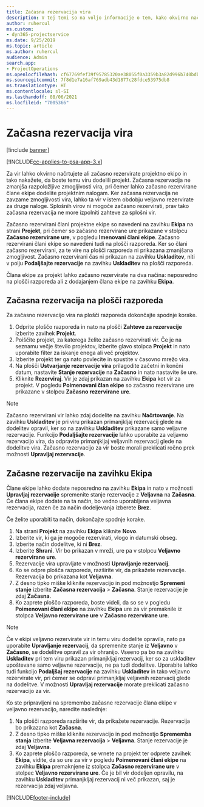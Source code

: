 ```yaml
---
title: Začasna rezervacija vira
description: V tej temi so na voljo informacije o tem, kako okvirno načrtujete ali začasno rezervirate člane projektne ekipe.
author: ruhercul
ms.custom:
- dyn365-projectservice
ms.date: 9/25/2019
ms.topic: article
ms.author: ruhercul
audience: Admin
search.app:
- ProjectOperations
ms.openlocfilehash: cf67769fef39f95785320ae38055f0a3359b3a82d996b740bdb5d51e864f3d56
ms.sourcegitcommit: 7f8d1e7a16af769adb43d1877c28fdce53975db8
ms.translationtype: HT
ms.contentlocale: sl-SI
ms.lasthandoff: 08/06/2021
ms.locfileid: "7005366"
---
```

# <a name="soft-book-a-resource"></a>Začasna rezervacija vira

[!include [banner](../includes/psa-now-project-operations.md)]

[!INCLUDE[cc-applies-to-psa-app-3.x](../includes/cc-applies-to-psa-app-3x.md)]

Za vir lahko okvirno načrtujete ali začasno rezervirate projektno ekipo in tako nakažete, da boste temu viru dodelili projekt. Začasna rezervacija ne zmanjša razpoložljive zmogljivosti vira, pri čemer lahko začasno rezervirane člane ekipe dodelite projektnim nalogam. Ker začasna rezervacija ne zavzame zmogljivosti vira, lahko ta vir v istem obdobju veljavno rezervirate za druge naloge. Splošnih virov ni mogoče začasno rezervirati, prav tako začasna rezervacija ne more izpolniti zahteve za splošni vir.

Začasno rezervirani člani projektne ekipe so navedeni na zavihku **Ekipa** na strani **Projekt**, pri čemer so začasno rezervirane ure prikazane v stolpcu **Začasno rezervirane ure**, v pogledu **Imenovani člani ekipe**. Začasno rezervirani člani ekipe so navedeni tudi na plošči razporeda. Ker so člani začasno rezervirani, za te vire na plošči razporeda ni prikazana zmanjšana zmogljivost. Začasno rezervirani čas ni prikazan na zavihku **Uskladitev**, niti v polju **Podaljšajte rezervacije** na zavihku **Uskladitev** na plošči razporeda. 

Člana ekipe za projekt lahko začasno rezervirate na dva načina: neposredno na plošči razporeda ali z dodajanjem člana ekipe na zavihku **Ekipa**. 

## <a name="soft-book-from-the-schedule-board"></a>Začasna rezervacija na plošči razporeda
Za začasno rezervacijo vira na plošči razporeda dokončajte spodnje korake. 

1. Odprite ploščo razporeda in nato na plošči **Zahteve za rezervacije** izberite zavihek **Projekt**.
2. Poiščite projekt, za katerega želite začasno rezervirati vir. Če je na seznamu večje število projektov, izberite glavo stolpca **Projekt** in nato uporabite filter za iskanje enega ali več projektov.
3. Izberite projekt ter ga nato povlecite in spustite v časovno mrežo vira.
5. Na plošči **Ustvarjanje rezervacije vira** prilagodite začetni in končni datum, nastavite **Stanje rezervacije** na **Začasno** in nato nastavite še ure. 
6. Kliknite **Rezerviraj**. Vir je zdaj prikazan na zavihku **Ekipa** kot vir za projekt. V pogledu **Poimenovani član ekipe** so začasno rezervirane ure prikazane v stolpcu **Začasno rezervirane ure**.

> [!NOTE]
> Začasno rezervirani vir lahko zdaj dodelite na zavihku **Načrtovanje**. Na zavihku **Uskladitev** je pri viru prikazan primanjkljaj rezervacij glede na dodelitev opravil, ker so na zavihku **Uskladitev** prikazane samo veljavne rezervacije. Funkcijo **Podaljšajte rezervacije** lahko uporabite za veljavno rezervacijo vira, da odpravite primanjkljaj veljavnih rezervacij glede na dodelitve vira. Začasno rezervacijo za vir boste morali preklicati ročno prek možnosti **Upravljaj rezervacije**.

## <a name="soft-book-on-the-team-tab"></a>Začasne rezervacije na zavihku Ekipa

Člane ekipe lahko dodate neposredno na zavihku **Ekipa** in nato v možnosti **Upravljaj rezervacije** spremenite stanje rezervacije z **Veljavna** na **Začasna**. Če člana ekipe dodate na ta način, bo vedno uporabljena veljavna rezervacija, razen če za način dodeljevanja izberete **Brez**.

Če želite uporabiti ta način, dokončajte spodnje korake.

1. Na strani **Projekt** na zavihku **Ekipa** kliknite **Novo**.
2. Izberite vir, ki ga je mogoče rezervirati, vlogo in datumski obseg.
3. Izberite način dodelitve, ki ni **Brez**.
4. Izberite **Shrani**. Vir bo prikazan v mreži, ure pa v stolpcu **Veljavno rezervirane ure**.
5. Rezervacije vira upravljate v možnosti **Upravljanje rezervacij**.
6. Ko se odpre plošča razporeda, razširite vir, da prikažete rezervacije. Rezervacija bo prikazana kot **Veljavna**.
7. Z desno tipko miške kliknite rezervacijo in pod možnostjo **Spremeni stanje** izberite **Začasna rezervacija** \> **Začasna**. Stanje rezervacije je zdaj **Začasna**.
8. Ko zaprete ploščo razporeda, boste videli, da so se v pogledu **Poimenovani člani ekipe** na zavihku **Ekipa** ure za vir premaknile iz stolpca **Veljavno rezervirane ure** v **Začasno rezervirane ure**.

> [!NOTE]
> Če v ekipi veljavno rezervirate vir in temu viru dodelite opravila, nato pa uporabite **Upravljanje rezervacij**, da spremenite stanje iz **Veljavno** v **Začasno**, se dodelitve opravil za vir ohranijo. Vseeno pa bo na zavihku **Uskladitev** pri tem viru prikazan primanjkljaj rezervacij, ker so za uskladitev upoštevane samo veljavne rezervacije, ne pa tudi dodelitve. Uporabite lahko tudi funkcijo **Podaljšaj rezervacije** na zavihku **Uskladitev** in tako veljavno rezervirate vir, pri čemer se odpravi primanjkljaj veljavnih rezervacij glede na dodelitve. V možnosti **Upravljaj rezervacije** morate preklicati začasno rezervacijo za vir.

Ko ste pripravljeni na spremembo začasne rezervacije člana ekipe v veljavno rezervacijo, naredite naslednje:

1. Na plošči razporeda razširite vir, da prikažete rezervacije. Rezervacija bo prikazana kot **Začasna**.
2. Z desno tipko miške kliknite rezervacijo in pod možnostjo **Sprememba stanja** izberite **Veljavna rezervacija** \> **Veljavna**. Stanje rezervacije je zdaj **Veljavna**.
3. Ko zaprete ploščo razporeda, se vrnete na projekt ter odprete zavihek **Ekipa**, vidite, da so ure za vir v pogledu **Poimenovani člani ekipe** na zavihku **Ekipa** premaknjene iz stolpca **Začasno rezervirane ure** v stolpec **Veljavno rezervirane ure**. Če je bil vir dodeljen opravilu, na zavihku **Uskladitev** primanjkljaj rezervacij ni več prikazan, saj je rezervacija zdaj veljavna.



[!INCLUDE[footer-include](../includes/footer-banner.md)]